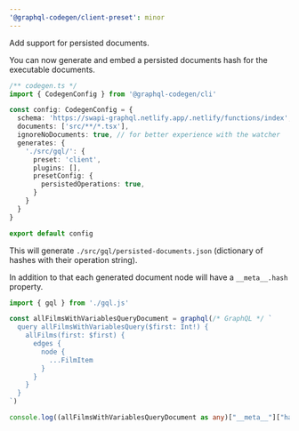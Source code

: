 ```yaml
---
'@graphql-codegen/client-preset': minor
---
```


Add support for persisted documents.

You can now generate and embed a persisted documents hash for the executable documents.

```ts
/** codegen.ts */
import { CodegenConfig } from '@graphql-codegen/cli'

const config: CodegenConfig = {
  schema: 'https://swapi-graphql.netlify.app/.netlify/functions/index',
  documents: ['src/**/*.tsx'],
  ignoreNoDocuments: true, // for better experience with the watcher
  generates: {
    './src/gql/': {
      preset: 'client',
      plugins: [],
      presetConfig: {
        persistedOperations: true,
      }
    }
  }
}

export default config
```

This will generate `./src/gql/persisted-documents.json` (dictionary of hashes with their operation string).

In addition to that each generated document node will have a `__meta__.hash` property.

```ts
import { gql } from './gql.js'

const allFilmsWithVariablesQueryDocument = graphql(/* GraphQL */ `
  query allFilmsWithVariablesQuery($first: Int!) {
    allFilms(first: $first) {
      edges {
        node {
          ...FilmItem
        }
      }
    }
  }
`)

console.log((allFilmsWithVariablesQueryDocument as any)["__meta__"]["hash"])
```

